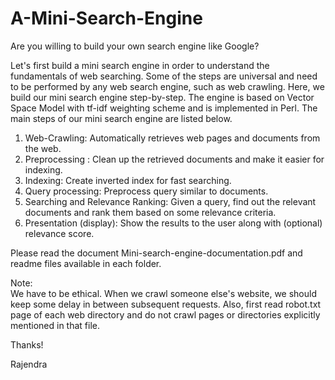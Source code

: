 # A-Mini-Search-Engine

Are you willing to build your own search engine like Google?  

Let's first build a mini search engine in order to understand the  fundamentals of web searching. Some of the steps are universal and need to be performed by any web search engine, such as  web crawling. 
Here, we build our mini search engine step-by-step. The engine is based on Vector Space Model with tf-idf weighting scheme and is implemented in Perl. The main steps of our mini search engine are listed below. 


1.	Web-Crawling:  Automatically retrieves web pages and documents from the web.   
2.	Preprocessing : Clean up the retrieved documents and make it easier for indexing.  
3.	Indexing: Create inverted index for fast searching.   
4.	Query processing: Preprocess query similar to documents.  
5.	Searching and Relevance Ranking:  Given a query, find out the relevant documents and rank them based on some relevance criteria.   
6.	Presentation (display): Show the results to the user along with (optional) relevance score.  
 
 
Please read the document Mini-search-engine-documentation.pdf and readme files available in each folder.

Note:  
 We have to be ethical. When we crawl someone else's website, we should keep some delay in between subsequent requests. Also, first read robot.txt page of each web directory and do not crawl pages or directories explicitly mentioned in that file.


Thanks!  

Rajendra
